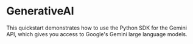 # GenerativeAI
This quickstart demonstrates how to use the Python SDK for the Gemini API, which gives you access to Google's Gemini large language models.
